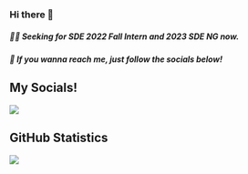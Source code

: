 ### Hi there 👋
##### 👨‍💻 Seeking for SDE 2022 Fall Intern and 2023 SDE NG now.
##### 🙈 If you wanna reach me, just follow the socials below!


## **My Socials!**

<a href="https://www.linkedin.com/in/zixin-zhao/"><img src="https://img.shields.io/badge/LinkedIn-0077B5?style=for-the-badge&logo=linkedin&logoColor=white" /></a>

## **GitHub Statistics**

<!-- ![Anurag's GitHub stats](https://github-readme-stats.vercel.app/api?username=ColorFulLos&show_icons=true) 

![Okami](https://github-readme-stats.vercel.app/api/top-langs/?username=ColorFulLos&hide=html&layout=compact) -->

![](https://github-profile-summary-cards.vercel.app/api/cards/profile-details?username=ColorFulLos&theme=monokai)


<!--
**ColorFulLos/ColorFulLos** is a ✨ _special_ ✨ repository because its `README.md` (this file) appears on your GitHub profile.

Here are some ideas to get you started:

- 🔭 I’m currently working on ...
- 🌱 I’m currently learning ...
- 👯 I’m looking to collaborate on ...
- 🤔 I’m looking for help with ...
- 💬 Ask me about ...
- 📫 How to reach me: ...
- 😄 Pronouns: ...
- ⚡ Fun fact: ...
-->
